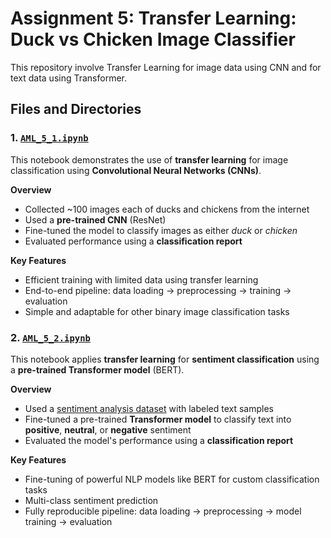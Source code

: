 # Assignment 5: Transfer Learning: Duck vs Chicken Image Classifier  

This repository involve Transfer Learning for image data using CNN and for text data using Transformer.

## Files and Directories

### 1. [`AML_5_1.ipynb`](./AML_5_1.ipynb)

This notebook demonstrates the use of **transfer learning** for image classification using **Convolutional Neural Networks (CNNs)**.  

**Overview**  
- Collected ~100 images each of ducks and chickens from the internet  
- Used a **pre-trained CNN** (ResNet)  
- Fine-tuned the model to classify images as either *duck* or *chicken*  
- Evaluated performance using a **classification report**  

**Key Features**  
- Efficient training with limited data using transfer learning  
- End-to-end pipeline: data loading → preprocessing → training → evaluation  
- Simple and adaptable for other binary image classification tasks  

### 2. [`AML_5_2.ipynb`](./AML_5_2.ipynb)

This notebook applies **transfer learning** for **sentiment classification** using a **pre-trained Transformer model** (BERT).  

**Overview**  
- Used a [sentiment analysis dataset](https://www.kaggle.com/datasets/abhi8923shriv/sentiment-analysis-dataset) with labeled text samples  
- Fine-tuned a pre-trained **Transformer model** to classify text into **positive**, **neutral**, or **negative** sentiment  
- Evaluated the model's performance using a **classification report**  

**Key Features**  
- Fine-tuning of powerful NLP models like BERT for custom classification tasks  
- Multi-class sentiment prediction  
- Fully reproducible pipeline: data loading → preprocessing → model training → evaluation  
